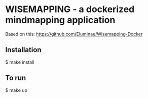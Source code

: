 # WISEMAPPING - a dockerized mindmapping application

Based on this: https://github.com/Eluminae/Wisemapping-Docker

## Installation

$ make install

## To run 

$ make up 


